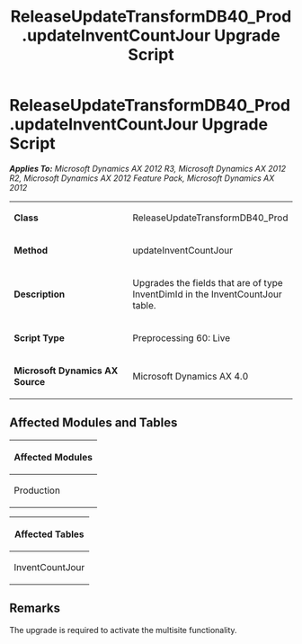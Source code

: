 ﻿---
title: ReleaseUpdateTransformDB40_Prod.updateInventCountJour Upgrade Script
TOCTitle: ReleaseUpdateTransformDB40_Prod.updateInventCountJour Upgrade Script
ms:assetid: d1a0a6f6-db48-1573-3898-9eb0007bc88b
ms:mtpsurl: https://msdn.microsoft.com/en-us/library/JJ686960(v=AX.60)
ms:contentKeyID: 49711410
ms.date: 05/18/2015
mtps_version: v=AX.60
---

# ReleaseUpdateTransformDB40\_Prod.updateInventCountJour Upgrade Script 


_**Applies To:** Microsoft Dynamics AX 2012 R3, Microsoft Dynamics AX 2012 R2, Microsoft Dynamics AX 2012 Feature Pack, Microsoft Dynamics AX 2012_

<table>
<colgroup>
<col style="width: 50%" />
<col style="width: 50%" />
</colgroup>
<tbody>
<tr class="odd">
<td><p><strong>Class</strong></p></td>
<td><p>ReleaseUpdateTransformDB40_Prod</p></td>
</tr>
<tr class="even">
<td><p><strong>Method</strong></p></td>
<td><p>updateInventCountJour</p></td>
</tr>
<tr class="odd">
<td><p><strong>Description</strong></p></td>
<td><p>Upgrades the fields that are of type InventDimId in the InventCountJour table.</p></td>
</tr>
<tr class="even">
<td><p><strong>Script Type</strong></p></td>
<td><p>Preprocessing 60: Live</p></td>
</tr>
<tr class="odd">
<td><p><strong>Microsoft Dynamics AX Source</strong></p></td>
<td><p>Microsoft Dynamics AX 4.0</p></td>
</tr>
</tbody>
</table>


## Affected Modules and Tables

<table>
<colgroup>
<col style="width: 100%" />
</colgroup>
<thead>
<tr class="header">
<th><p>Affected Modules</p></th>
</tr>
</thead>
<tbody>
<tr class="odd">
<td><p>Production</p></td>
</tr>
</tbody>
</table>


<table>
<colgroup>
<col style="width: 100%" />
</colgroup>
<thead>
<tr class="header">
<th><p>Affected Tables</p></th>
</tr>
</thead>
<tbody>
<tr class="odd">
<td><p>InventCountJour</p></td>
</tr>
</tbody>
</table>


## Remarks

The upgrade is required to activate the multisite functionality.

  


